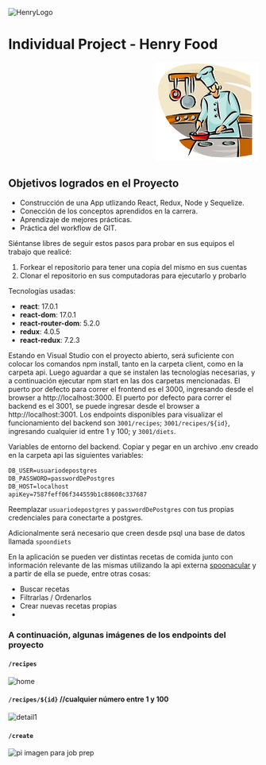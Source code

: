 ![HenryLogo](https://d31uz8lwfmyn8g.cloudfront.net/Assets/logo-henry-white-lg.png)

# Individual Project - Henry Food

<p align="right">
  <img height="200" src="./cooking.png" />
</p>

## Objetivos logrados en el Proyecto

- Construcción de una App utlizando React, Redux, Node y Sequelize.
- Conección de los conceptos aprendidos en la carrera.
- Aprendizaje de mejores prácticas.
- Práctica del workflow de GIT.

Siéntanse libres de seguir estos pasos para probar en sus equipos el trabajo que realicé:
 1. Forkear el repositorio para tener una copia del mismo en sus cuentas
 2. Clonar el repositorio en sus computadoras para ejecutarlo y probarlo

Tecnologías usadas:

- __react__: 17.0.1
- __react-dom__: 17.0.1
- __react-router-dom__: 5.2.0
- __redux__: 4.0.5
- __react-redux__: 7.2.3

Estando en Visual Studio con el proyecto abierto, será suficiente con colocar los comandos npm install, tanto en la carpeta client, como en la carpeta api. Luego aguardar a que se instalen las tecnologías necesarias, y a continuación ejecutar npm start en las dos carpetas mencionadas. El puerto por defecto para correr el frontend es el 3000, ingresando desde el browser a http://localhost:3000. El puerto por defecto para correr el backend es el 3001, se puede ingresar desde el browser a http://localhost:3001. Los endpoints disponibles para visualizar el funcionamiento del backend son `3001/recipes`; `3001/recipes/${id}`, ingresando cualquier id entre 1 y 100; y `3001/diets`.

Variables de entorno del backend.
Copiar y pegar en un archivo .env creado en la carpeta api las siguientes variables:
```env
DB_USER=usuariodepostgres
DB_PASSWORD=passwordDePostgres
DB_HOST=localhost
apiKey=7587feff06f344559b1c88608c337687
```

Reemplazar `usuariodepostgres` y `passwordDePostgres` con tus propias credenciales para conectarte a postgres. 

Adicionalmente será necesario que creen desde psql una base de datos llamada `spoondiets`

En la aplicación se pueden ver distintas recetas de comida junto con información relevante de las mismas utilizando la api externa [spoonacular](https://spoonacular.com/food-api) y a partir de ella se puede, entre otras cosas:

- Buscar recetas
- Filtrarlas / Ordenarlos
- Crear nuevas recetas propias
- 
### A continuación, algunas imágenes de los endpoints del proyecto

#### `/recipes`
![home](https://user-images.githubusercontent.com/94709834/182886066-4bcbed0f-33a7-446e-93e0-31731405c32a.png)

#### `/recipes/${id}` //cualquier número entre 1 y 100
![detail1](https://user-images.githubusercontent.com/94709834/182885899-1147af0c-08a0-46f1-a4fc-9604ab9e9eba.png)

#### `/create`
![pi imagen para job prep](https://user-images.githubusercontent.com/94709834/182885669-ee9c351c-c613-4817-b33f-90261d136510.png)


